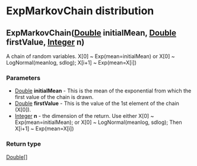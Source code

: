 ExpMarkovChain distribution
===========================
ExpMarkovChain([Double](../types/Double.md) **initialMean**, [Double](../types/Double.md) **firstValue**, [Integer](../types/Integer.md) **n**)
-----------------------------------------------------------------------------------------------------------------------------------------------

A chain of random variables. X[0] ~ Exp(mean=initialMean) or X[0] ~ LogNormal(meanlog, sdlog); X[i+1] ~ Exp(mean=X[i])

### Parameters

- [Double](../types/Double.md) **initialMean** - This is the mean of the exponential from which the first value of the chain is drawn.
- [Double](../types/Double.md) **firstValue** - This is the value of the 1st element of the chain (X[0]).
- [Integer](../types/Integer.md) **n** - the dimension of the return. Use either X[0] ~ Exp(mean=initialMean); or X[0] ~ LogNormal(meanlog, sdlog); Then X[i+1] ~ Exp(mean=X[i])

### Return type

[Double[]](../types/Double[].md)



